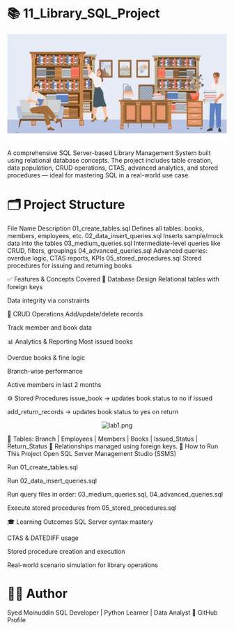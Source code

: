 # 📚 11_Library_SQL_Project

<div align="center">
  <img src="https://github.com/Syed-Moinuddin2025/sql-learning-journey/blob/main/11_Library_SQL_Project/Images/lab.png" width="900" alt="E-commerce Sales Analysis Banner">
</div>


A comprehensive SQL Server-based Library Management System built using relational database concepts. The project includes table creation, data population, CRUD operations, CTAS, advanced analytics, and stored procedures — ideal for mastering SQL in a real-world use case.

# 🗂️ Project Structure
File Name	Description
01_create_tables.sql	Defines all tables: books, members, employees, etc.
02_data_insert_queries.sql	Inserts sample/mock data into the tables
03_medium_queries.sql	Intermediate-level queries like CRUD, filters, groupings
04_advanced_queries.sql	Advanced queries: overdue logic, CTAS reports, KPIs
05_stored_procedures.sql	Stored procedures for issuing and returning books

✅ Features & Concepts Covered
🔹 Database Design
Relational tables with foreign keys

Data integrity via constraints

🔸 CRUD Operations
Add/update/delete records

Track member and book data

📊 Analytics & Reporting
Most issued books

Overdue books & fine logic

Branch-wise performance

Active members in last 2 months

⚙️ Stored Procedures
issue_book → updates book status to no if issued

add_return_records → updates book status to yes on return

<div align="center">
  <img src=" (https://github.com/Syed-Moinuddin2025/sql-learning-journey/blob/main/11_Library_SQL_Project/Images/lab1.png)" width="900" alt="lab1.png">
</div>



📌 Tables: Branch | Employees | Members | Books | Issued_Status | Return_Status
🔁 Relationships managed using foreign keys.
🚀 How to Run This Project
Open SQL Server Management Studio (SSMS)

Run 01_create_tables.sql

Run 02_data_insert_queries.sql

Run query files in order: 03_medium_queries.sql, 04_advanced_queries.sql

Execute stored procedures from 05_stored_procedures.sql

🎓 Learning Outcomes
SQL Server syntax mastery

CTAS & DATEDIFF usage

Stored procedure creation and execution

Real-world scenario simulation for library operations

# 👨‍💻 Author
Syed Moinuddin
SQL Developer | Python Learner | Data Analyst
📎 GitHub Profile
